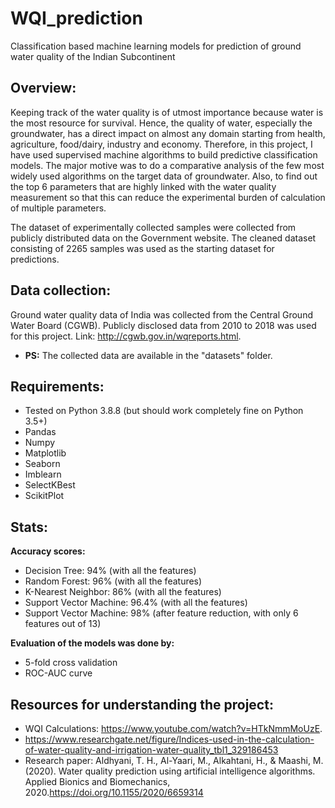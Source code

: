 # WQI_prediction
Classification based machine learning models for prediction of ground water quality of the Indian Subcontinent

## Overview:

Keeping track of the water quality is of utmost importance because water is the most resource for survival. Hence, the quality of water, especially the groundwater, has a direct impact on almost any domain starting from health, agriculture, food/dairy, industry and economy. Therefore, in this project, I have used supervised machine algorithms to build predictive classification models. The major motive was to do a comparative analysis of the few most widely used algorithms on the target data of groundwater. Also, to find out the top 6 parameters that are highly linked with the water quality measurement so that this can reduce the experimental burden of calculation of multiple parameters.

The dataset of experimentally collected samples were collected from publicly distributed data on the Government website. The cleaned dataset consisting of 2265 samples was used as the starting dataset for predictions. 

## Data collection:
Ground water quality data of India was collected from the Central Ground Water Board (CGWB).
Publicly disclosed data from 2010 to 2018 was used for this project.
Link: http://cgwb.gov.in/wqreports.html.

* **PS:** The collected data are available in the "datasets" folder.

## Requirements:
* Tested on Python 3.8.8 (but should work completely fine on Python 3.5+)
* Pandas
* Numpy
* Matplotlib
* Seaborn
* Imblearn
* SelectKBest
* ScikitPlot

## Stats:

**Accuracy scores:**
* Decision Tree:          94% (with all the features)  
* Random Forest:          96% (with all the features)  
* K-Nearest Neighbor:     86% (with all the features)  
* Support Vector Machine: 96.4% (with all the features)
* Support Vector Machine: 98% (after feature reduction, with only 6 features out of 13)

**Evaluation of the models was done by:**
* 5-fold cross validation
* ROC-AUC curve

## Resources for understanding the project:

* WQI Calculations: https://www.youtube.com/watch?v=HTkNmmMoUzE.
* https://www.researchgate.net/figure/Indices-used-in-the-calculation-of-water-quality-and-irrigation-water-quality_tbl1_329186453
* Research paper: Aldhyani, T. H., Al-Yaari, M., Alkahtani, H., & Maashi, M. (2020). Water quality prediction using artificial intelligence algorithms. Applied Bionics and Biomechanics, 2020.https://doi.org/10.1155/2020/6659314


